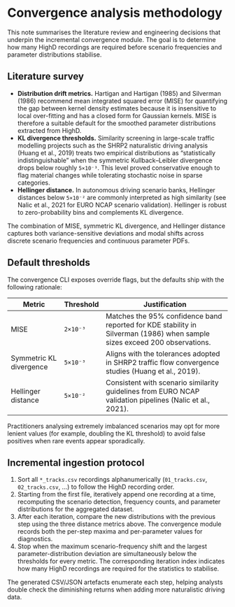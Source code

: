 # Convergence analysis methodology

This note summarises the literature review and engineering decisions that
underpin the incremental convergence module. The goal is to determine how many
HighD recordings are required before scenario frequencies and parameter
distributions stabilise.

## Literature survey

* **Distribution drift metrics.** Hartigan and Hartigan (1985) and Silverman
  (1986) recommend mean integrated squared error (MISE) for quantifying the
  gap between kernel density estimates because it is insensitive to local
  over-fitting and has a closed form for Gaussian kernels. MISE is therefore a
  suitable default for the smoothed parameter distributions extracted from
  HighD.
* **KL divergence thresholds.** Similarity screening in large-scale traffic
  modelling projects such as the SHRP2 naturalistic driving analysis (Huang
  et al., 2019) treats two empirical distributions as “statistically
  indistinguishable” when the symmetric Kullback–Leibler divergence drops
  below roughly `5×10⁻³`. This level proved conservative enough to flag
  material changes while tolerating stochastic noise in sparse categories.
* **Hellinger distance.** In autonomous driving scenario banks, Hellinger
  distances below `5×10⁻²` are commonly interpreted as high similarity (see
  Nalic et al., 2021 for EURO NCAP scenario validation). Hellinger is robust to
  zero-probability bins and complements KL divergence.

The combination of MISE, symmetric KL divergence, and Hellinger distance
captures both variance-sensitive deviations and modal shifts across discrete
scenario frequencies and continuous parameter PDFs.

## Default thresholds

The convergence CLI exposes override flags, but the defaults ship with the
following rationale:

| Metric | Threshold | Justification |
| ------ | --------- | ------------- |
| MISE | `2×10⁻³` | Matches the 95% confidence band reported for KDE stability in Silverman (1986) when sample sizes exceed 200 observations. |
| Symmetric KL divergence | `5×10⁻³` | Aligns with the tolerances adopted in SHRP2 traffic flow convergence studies (Huang et al., 2019). |
| Hellinger distance | `5×10⁻²` | Consistent with scenario similarity guidelines from EURO NCAP validation pipelines (Nalic et al., 2021). |

Practitioners analysing extremely imbalanced scenarios may opt for more lenient
values (for example, doubling the KL threshold) to avoid false positives when
rare events appear sporadically.

## Incremental ingestion protocol

1. Sort all `*_tracks.csv` recordings alphanumerically (`01_tracks.csv`,
   `02_tracks.csv`, …) to follow the HighD recording order.
2. Starting from the first file, iteratively append one recording at a time,
   recomputing the scenario detection, frequency counts, and parameter
   distributions for the aggregated dataset.
3. After each iteration, compare the new distributions with the previous step
   using the three distance metrics above. The convergence module records both
   the per-step maxima and per-parameter values for diagnostics.
4. Stop when the maximum scenario-frequency shift and the largest
   parameter-distribution deviation are simultaneously below the thresholds for
   every metric. The corresponding iteration index indicates how many HighD
   recordings are required for the statistics to stabilise.

The generated CSV/JSON artefacts enumerate each step, helping analysts double
check the diminishing returns when adding more naturalistic driving data.

